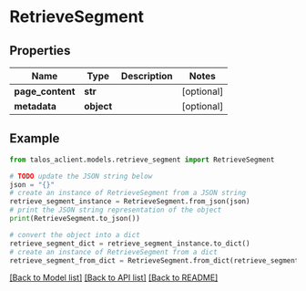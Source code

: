 # RetrieveSegment


## Properties

Name | Type | Description | Notes
------------ | ------------- | ------------- | -------------
**page_content** | **str** |  | [optional] 
**metadata** | **object** |  | [optional] 

## Example

```python
from talos_aclient.models.retrieve_segment import RetrieveSegment

# TODO update the JSON string below
json = "{}"
# create an instance of RetrieveSegment from a JSON string
retrieve_segment_instance = RetrieveSegment.from_json(json)
# print the JSON string representation of the object
print(RetrieveSegment.to_json())

# convert the object into a dict
retrieve_segment_dict = retrieve_segment_instance.to_dict()
# create an instance of RetrieveSegment from a dict
retrieve_segment_from_dict = RetrieveSegment.from_dict(retrieve_segment_dict)
```
[[Back to Model list]](../README.md#documentation-for-models) [[Back to API list]](../README.md#documentation-for-api-endpoints) [[Back to README]](../README.md)


